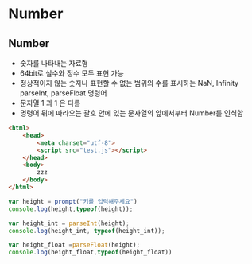 # Number
## Number
- 숫자를 나타내는 자료형
- 64bit로 실수와 정수 모두 표현 가능
- 정상적이지 않는 숫자나 표현할 수 없는 범위의 수를 표시하는 NaN, Infinity
parseInt, parseFloat 명령어
- 문자열 1 과 1 은 다름
- 명령어 뒤에 따라오는 괄호 안에 있는 문자열의 앞에서부터 Number를 인식함

```html
<html>
    <head>
        <meta charset="utf-8">
        <script src="test.js"></script>
    </head>
    <body>
        zzz
    </body>
</html>
```
```js
var height = prompt("키를 입력해주세요")
console.log(height,typeof(height));

var height_int = parseInt(height);
console.log(height_int, typeof(height_int));

var height_float =parseFloat(height);
console.log(height_float,typeof(height_float))
```